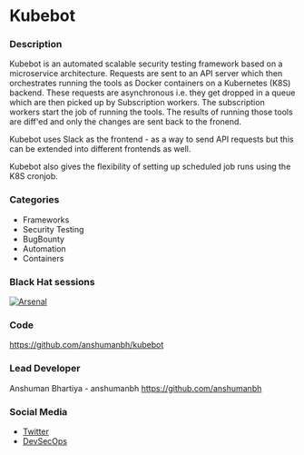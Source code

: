 # Kubebot

### Description
Kubebot is an automated scalable security testing framework based on a microservice architecture. Requests are sent to an API server which then orchestrates running the tools as Docker containers on a Kubernetes (K8S) backend. These requests are asynchronous i.e. they get dropped in a queue which are then picked up by Subscription workers. The subscription workers start the job of running the tools. The results of running those tools are diff'ed and only the changes are sent back to the fronend.

Kubebot uses Slack as the frontend - as a way to send API requests but this can be extended into different frontends as well.

Kubebot also gives the flexibility of setting up scheduled job runs using the K8S cronjob.


### Categories
* Frameworks
* Security Testing
* BugBounty
* Automation
* Containers


### Black Hat sessions
[![Arsenal](https://rawgit.com/toolswatch/badges/master/arsenal/usa/2017.svg)](http://www.toolswatch.org/2017/06/the-black-hat-arsenal-usa-2017-phenomenal-line-up-announced/)


### Code
https://github.com/anshumanbh/kubebot


### Lead Developer
 Anshuman Bhartiya - anshumanbh https://github.com/anshumanbh

### Social Media
* [Twitter](https://twitter.com/anshuman_bh)
* [DevSecOps](https://github.com/devsecops)
